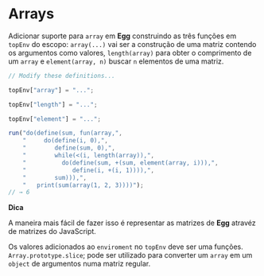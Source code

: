 # Arrays

Adicionar suporte para `array` em **Egg** construindo as três funções em `topEnv` do escopo: `array(...)` vai ser a construção de uma matriz contendo os argumentos como valores, `length(array)` para obter o comprimento de um `array` e `element(array, n)` buscar `n` elementos de uma matriz.

```js
// Modify these definitions...

topEnv["array"] = "...";

topEnv["length"] = "...";

topEnv["element"] = "...";

run("do(define(sum, fun(array,",
    "     do(define(i, 0),",
    "        define(sum, 0),",
    "        while(<(i, length(array)),",
    "          do(define(sum, +(sum, element(array, i))),",
    "             define(i, +(i, 1)))),",
    "        sum))),",
    "   print(sum(array(1, 2, 3))))");
// → 6
```

**Dica**

A maneira mais fácil de fazer isso é representar as matrizes de **Egg** atravéz de matrizes do JavaScript.

Os valores adicionados ao `enviroment` no `topEnv` deve ser uma funções. `Array.prototype.slice`; pode ser utilizado para converter um `array` em um `object` de argumentos numa matriz regular.

